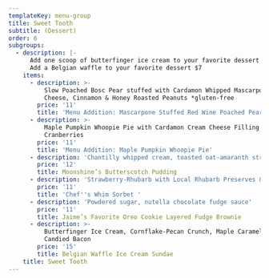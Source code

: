 ```yaml
---
templateKey: menu-group
title: Sweet Tooth
subtitle: (Dessert)
order: 6
subgroups:
  - description: |-
      Add one scoop of butterfinger ice cream to your favorite dessert $4 
      Add a Belgian waffle to your favorite dessert $7
    items:
      - description: >-
          Slow Poached Bosc Pear stuffed with Cardamon Whipped Mascarpone
          Cheese, Cinnamon & Honey Roasted Peanuts *gluten-free 
        price: '11'
        title: 'Menu Addition: Mascarpone Stuffed Red Wine Poached Pear'
      - description: >-
          Maple Pumpkin Whoopie Pie with Cardamon Cream Cheese Filling & Maple
          Cranberries
        price: '11'
        title: 'Menu Addition: Maple Pumpkin Whoopie Pie'
      - description: 'Chantilly whipped cream, toasted oat-amaranth streusel'
        price: '12'
        title: Moonshine’s Butterscotch Pudding
      - description: 'Strawberry-Rhubarb with Local Rhubarb Preserves & Fresh Pomegranate '
        price: '11'
        title: 'Chef''s Whim Sorbet '
      - description: 'Powdered sugar, nutella chocolate fudge sauce'
        price: '11'
        title: Jaime’s Favorite Oreo Cookie Layered Fudge Brownie
      - description: >-
          Butterfinger Ice Cream, Cornflake-Pecan Crunch, Maple Caramel, and
          Candied Bacon
        price: '15'
        title: Belgian Waffle Ice Cream Sundae
    title: Sweet Tooth
---
```


